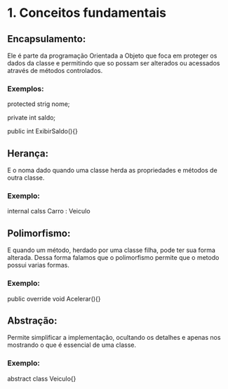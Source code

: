 # 1. Conceitos fundamentais

## Encapsulamento:
Ele é parte da programação Orientada a Objeto que foca em proteger os dados da classe e permitindo  que so possam ser alterados ou acessados através de métodos controlados.

### Exemplos:
protected strig nome;

private int saldo;

public int ExibirSaldo(){}


## Herança:
E o noma dado quando uma classe herda as propriedades e métodos de outra classe.

### Exemplo:
internal calss Carro : Veiculo

## Polimorfismo:
E quando um método, herdado por uma classe filha, pode ter sua forma alterada. Dessa forma falamos que o polimorfismo permite que o metodo possui varias formas.

### Exemplo:
public override void Acelerar(){}

## Abstração:
Permite simplificar a implementação, ocultando os detalhes e apenas nos mostrando o que é essencial de uma classe.

### Exemplo:
abstract class Veiculo{}

